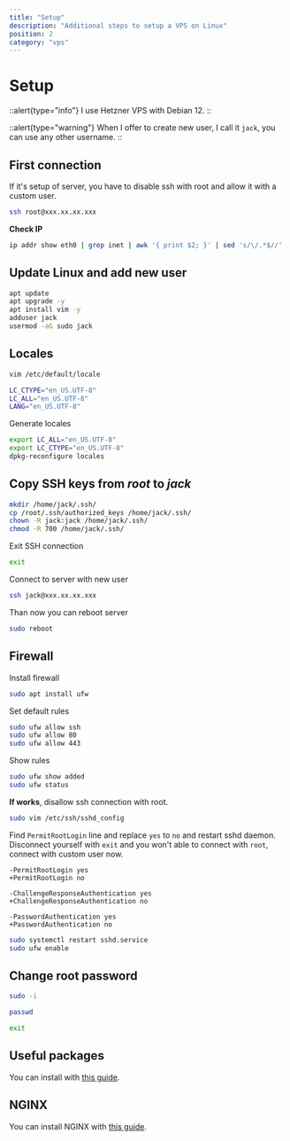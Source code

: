 ```yaml
---
title: "Setup"
description: "Additional steps to setup a VPS on Linux"
position: 2
category: "vps"
---
```


# Setup

::alert{type="info"}
I use Hetzner VPS with Debian 12.
::

::alert{type="warning"}
When I offer to create new user, I call it `jack`, you can use any other username.
::

## First connection

If it's setup of server, you have to disable ssh with root and allow it with a custom user.

```bash
ssh root@xxx.xx.xx.xxx
```

**Check IP**

```bash
ip addr show eth0 | grep inet | awk '{ print $2; }' | sed 's/\/.*$//'
```

## Update Linux and add new user

```bash
apt update
apt upgrade -y
apt install vim -y
adduser jack
usermod -aG sudo jack
```

## Locales

```bash
vim /etc/default/locale
```

```bash [/etc/default/locale]
LC_CTYPE="en_US.UTF-8"
LC_ALL="en_US.UTF-8"
LANG="en_US.UTF-8"
```

Generate locales

```bash
export LC_ALL="en_US.UTF-8"
export LC_CTYPE="en_US.UTF-8"
dpkg-reconfigure locales
```

## Copy SSH keys from _root_ to _jack_

```bash
mkdir /home/jack/.ssh/
cp /root/.ssh/authorized_keys /home/jack/.ssh/
chown -R jack:jack /home/jack/.ssh/
chmod -R 700 /home/jack/.ssh/
```

Exit SSH connection

```bash
exit
```

Connect to server with new user

```bash
ssh jack@xxx.xx.xx.xxx
```

Than now you can reboot server

```bash
sudo reboot
```

## Firewall

Install firewall

```bash
sudo apt install ufw
```

Set default rules

```bash
sudo ufw allow ssh
sudo ufw allow 80
sudo ufw allow 443
```

Show rules

```bash
sudo ufw show added
sudo ufw status
```

**If works**, disallow ssh connection with root.

```bash
sudo vim /etc/ssh/sshd_config
```

Find `PermitRootLogin` line and replace `yes` to `no` and restart sshd daemon. Disconnect yourself with `exit` and you won't able to connect with `root`, connect with custom user now.

```diff[/etc/ssh/sshd_config]
-PermitRootLogin yes
+PermitRootLogin no

-ChallengeResponseAuthentication yes
+ChallengeResponseAuthentication no

-PasswordAuthentication yes
+PasswordAuthentication no
```

```bash
sudo systemctl restart sshd.service
sudo ufw enable
```

## Change root password

```bash
sudo -i
```

```bash
passwd
```

```bash
exit
```

## Useful packages

You can install with [this guide](/os-server/linux/setup/basics).

## NGINX

You can install NGINX with [this guide](/os-server/server/hosting/nginx).
